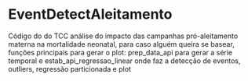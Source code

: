 # EventDetectAleitamento
Código do do TCC análise do impacto das campanhas pró-aleitamento materna na mortalidade neonatal, para caso alguém queira se basear, funções principais para gerar o plot: prep_data_api para gerar a série temporal e estab_api_regressao_linear onde faz a detecção de eventos, outliers, regressão particionada e plot
